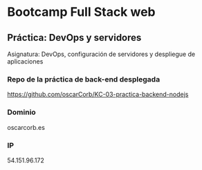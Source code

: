 # Bootcamp Full Stack web
## Práctica: DevOps y servidores
Asignatura: DevOps, configuración de servidores y despliegue de aplicaciones

### Repo de la práctica de back-end desplegada
https://github.com/oscarCorb/KC-03-practica-backend-nodejs

### Dominio
oscarcorb.es

### IP
54.151.96.172
